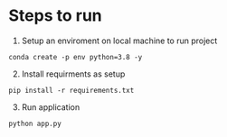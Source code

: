 # Steps to run
1. Setup an enviroment on local machine to run project
```
conda create -p env python=3.8 -y
```
2. Install requirments as setup
```
pip install -r requirements.txt
```
3. Run application
```
python app.py
```


